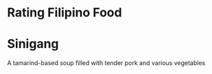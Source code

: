 # Rating Filipino Food
<title> The Contenders </title>
<h1> Sinigang </h1>
<p> A tamarind-based soup filled with tender pork and various vegetables </p>
